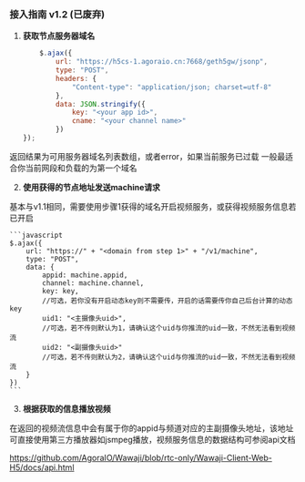### 接入指南 v1.2 (已废弃)

1. **获取节点服务器域名**


    ```javascript
        $.ajax({
            url: "https://h5cs-1.agoraio.cn:7668/geth5gw/jsonp",
            type: "POST",
            headers: {
                "Content-type": "application/json; charset=utf-8"
            },
            data: JSON.stringify({
                key: "<your app id>",
                cname: "<your channel name>"
            })
    });
    ```

返回结果为可用服务器域名列表数组，或者error，如果当前服务已过载
一般最适合你当前网段和负载的为第一个域名


2. **使用获得的节点地址发送machine请求**

基本与v1.1相同，需要使用步骤1获得的域名开启视频服务，或获得视频服务信息若已开启
 
    ```javascript
    $.ajax({
        url: "https://" + "<domain from step 1>" + "/v1/machine",
        type: "POST",
        data: {
            appid: machine.appid,
            channel: machine.channel,
            key: key,
            //可选，若你没有开启动态key则不需要传，开启的话需要传你自己后台计算的动态key
            uid1: "<主摄像头uid>",
            //可选，若不传则默认为1，请确认这个uid与你推流的uid一致，不然无法看到视频流
            uid2: "<副摄像头uid>"
            //可选，若不传则默认为2，请确认这个uid与你推流的uid一致，不然无法看到视频流
        }
    })
    ```

3. **根据获取的信息播放视频**

在返回的视频流信息中会有属于你的appid与频道对应的主副摄像头地址，该地址可直接使用第三方播放器如jsmpeg播放，视频服务信息的数据结构可参阅api文档

https://github.com/AgoraIO/Wawaji/blob/rtc-only/Wawaji-Client-Web-H5/docs/api.html

